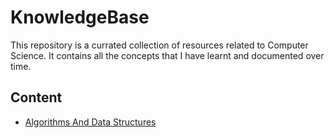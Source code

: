 # KnowledgeBase

This repository is a currated collection of resources related to Computer Science.
It contains all the concepts that I have learnt and documented over time.

## Content 

- [Algorithms And Data Structures](/Algorithms/algorithms.md)
 
 